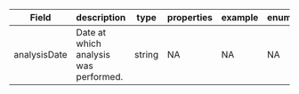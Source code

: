 |Field | description | type | properties | example | enum|
| ---| ---| ---| ---| ---| --- |
| analysisDate | Date at which analysis was performed. | string | NA | NA | NA|
